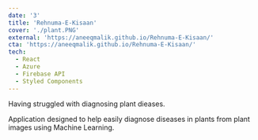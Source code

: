 ```yaml
---
date: '3'
title: 'Rehnuma-E-Kisaan'
cover: './plant.PNG'
external: 'https://aneeqmalik.github.io/Rehnuma-E-Kisaan/'
cta: 'https://aneeqmalik.github.io/Rehnuma-E-Kisaan/'
tech:
  - React
  - Azure
  - Firebase API
  - Styled Components
---
```


Having struggled with diagnosing plant dieases.

Application designed to help easily diagnose diseases in plants from plant images using Machine Learning.
